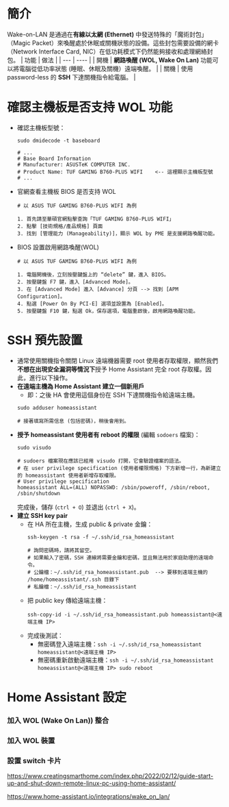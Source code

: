 # 簡介
Wake-on-LAN 是通過在**有線以太網 (Ethernet)** 中發送特殊的「魔術封包」（Magic Packet）來喚醒處於休眠或關機狀態的設備。這些封包需要設備的網卡（Network Interface Card, NIC）在低功耗模式下仍然能夠接收和處理網絡封包。
| 功能 | 做法 |
| --- | ---- |
| 開機 | **網路喚醒 (WOL, Wake On Lan)** 功能可以將電腦從低功率狀態 (睡眠、休眠及關機）遠端喚醒。 |
| 關機 | 使用 password-less 的 **SSH** 下達關機指令給電腦。 |


# 確認主機板是否支持 WOL 功能
- 確認主機板型號：
  ```
  sudo dmidecode -t baseboard

  # ...
  # Base Board Information
  # Manufacturer: ASUSTeK COMPUTER INC.
  # Product Name: TUF GAMING B760-PLUS WIFI    <-- 這裡顯示主機板型號
  # ...
  ```
- 官網查看主機板 BIOS 是否支持 WOL
  ```
  # 以 ASUS TUF GAMING B760-PLUS WIFI 為例

  1. 首先請至華碩官網點擊查詢「TUF GAMING B760-PLUS WIFI」
  2. 點擊 [技術規格/產品規格] 頁面
  3. 找到 [管理能力 (Manageability)]，顯示 WOL by PME 是支援網路喚醒功能。
  ```
- BIOS 設置啟用網路喚醒(WOL)
  ```
  # 以 ASUS TUF GAMING B760-PLUS WIFI 為例
  
  1. 電腦開機後，立刻按壓鍵盤上的 “delete” 鍵，進入 BIOS。
  2. 按壓鍵盤 F7 鍵，進入 [Advanced Mode]。
  3. 在 [Advanced Mode] 進入 [Advance] 分頁 --> 找到 [APM Configuration]。
  4. 點選 [Power On By PCI-E] 選項並設置為 [Enabled]。
  5. 按壓鍵盤 F10 鍵，點選 Ok，保存選項，電腦重啟後，啟用網路喚醒功能。 
  ```

# SSH 預先設置
- 通常使用關機指令關閉 Linux 遠端機器需要 root 使用者存取權限，顯然我們**不想在出現安全漏洞等情況下**授予 Home Assistant 完全 root 存取權。因此，進行以下操作。
- **在遠端主機為 Home Assistant 建立一個新用戶**
  - 即：之後 HA 會使用這個身份在 SSH 下達關機指令給遠端主機。
  ```
  sudo adduser homeassistant
  
  # 接著填寫所需信息 (包括密碼)，稍後會用到。
  ```
- **授予 homeassistant 使用者有 reboot 的權限** (編輯 `sodoers` 檔案)：
  ```
  sudo visudo

  # sudoers 檔案現在應該已經用 visudo 打開，它會驗證檔案的語法。
  # 在 user privilege specification (使用者權限規格) 下方新增一行，為新建立的 homeassistant 使用者新增存取權限。
  # User privilege specification
  homeassistant ALL=(ALL) NOPASSWD: /sbin/poweroff, /sbin/reboot, /sbin/shutdown
  ```
  完成後，儲存 (`ctrl + O`) 並退出 (`ctrl + X`)。
- **建立 SSH key pair**
  - 在 HA 所在主機，生成 public & private 金鑰：
    ```
    ssh-keygen -t rsa -f ~/.ssh/id_rsa_homeassistant
  
    # 詢問密碼時，請將其留空。
    # 如果輸入了密碼，SSH 連線將需要金鑰和密碼，並且無法用於家庭助理的遠端命令。
    # 公鑰檔：~/.ssh/id_rsa_homeassistant.pub  --> 要移到遠端主機的 /home/homeassistant/.ssh 目錄下
    # 私鑰檔：~/.ssh/id_rsa_homeassistant
    ```
  - 把 public key 傳給遠端主機：
    ```
    ssh-copy-id -i ~/.ssh/id_rsa_homeassistant.pub homeassistant@<遠端主機 IP>
    ```
  - 完成後測試：
    - 無密碼登入遠端主機：`ssh -i ~/.ssh/id_rsa_homeassistant homeassistant@<遠端主機 IP>`
    - 無密碼重新啟動遠端主機：`ssh -i ~/.ssh/id_rsa_homeassistant homeassistant@<遠端主機 IP> sudo reboot`
    
# Home Assistant 設定  
### 加入 WOL (Wake On Lan)) 整合

### 加入 WOL 裝置

### 設置 switch 卡片

https://www.creatingsmarthome.com/index.php/2022/02/12/guide-start-up-and-shut-down-remote-linux-pc-using-home-assistant/

https://www.home-assistant.io/integrations/wake_on_lan/
